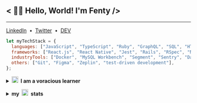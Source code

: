 <h2>< 👋🏼 Hello, World! I'm Fenty /></h2>

---

<p>
  <a href="https://www.linkedin.com/in/fentybit/" target="_blank">LinkedIn</a>&nbsp;&nbsp;•&nbsp;&nbsp;<a href="https://twitter.com/fentybit" target="_blank">Twitter</a>&nbsp;&nbsp;•&nbsp;&nbsp;<a href="https://dev.to/fentybit" target="_blank">DEV</a>
</p>

```js
let myTechStack = {
  languages: ["JavaScript", "TypeScript", "Ruby", "GraphQL", "SQL", "HTML", "CSS"],
  frameworks: ["React.js", "React Native", "Jest", "Rails", "RSpec", "Node.js"],
  industryTools: ["Docker", "MySQL Workbench", "Segment", "Sentry", "Datadog"],
  others: ["Git", "Figma", "Zeplin", "test-driven development"],
};
```

<details>
  <summary><strong><img src="https://github.githubassets.com/images/icons/emoji/seedling.png?v8" height=18px >&nbsp;&nbsp;I am a voracious learner</strong></summary>
    <ul>
      <li><a href="certificates/CS50x.png">HarvardX CS50x Introduction to Computer Science</a>
      <li><a href="certificates/JS_Understanding_the_Weird_Parts.jpg">JavaScript: Understanding the Weird Parts</a>
      <li><a href="certificates/JS_Algorithms_and_Data_Structures.jpeg">JavaScript Algorithms and Data Structures</a>
      <li><a href="certificates/The_Coding_Interview_Bootcamp_DSA.jpg">The Coding Interview Bootcamp: Algorithms + Data Structures</a>
      <li><a href="certificates/The_Git_and_GitHub_Bootcamp.jpeg">The Git & GitHub Bootcamp</a>
      <li><a href="certificates/The_Complete_Guide_with_React_Hook_Redux.jpeg">The Complete Guide with React Hook Redux</a>
    </ul>
</details>

<p></p>

<details>
  <summary><strong>my&nbsp;&nbsp;<img src="https://github.githubassets.com/images/icons/emoji/octocat.png?v8" height=18px >&nbsp;&nbsp;stats</strong></summary>

![Top Langs](https://github-readme-stats.vercel.app/api/top-langs/?username=fentybit&layout=compact&theme=swift)

![GitHub stats](https://github-readme-stats.vercel.app/api?username=fentybit&show_icons=true&theme=swift)

</details>
